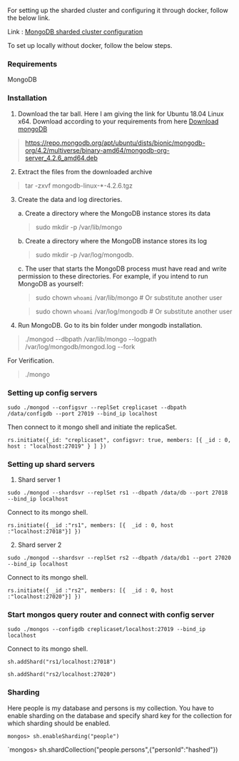For setting up the sharded cluster and configuring it through docker, follow the below link. 

Link : [MongoDB sharded cluster configuration](https://medium.com/@pranaygoud36/mongodb-sharding-9c5357a95ec1)

To set up locally without docker, follow the below steps.

### Requirements

MongoDB

### Installation

1. Download the tar ball. Here I am giving the link for Ubuntu 18.04 Linux x64. Download according to your requirements from here [Download mongoDB](https://www.mongodb.com/download-center/community?tck=docs_server)

> https://repo.mongodb.org/apt/ubuntu/dists/bionic/mongodb-org/4.2/multiverse/binary-amd64/mongodb-org-server_4.2.6_amd64.deb

2. Extract the files from the downloaded archive

> tar -zxvf mongodb-linux-*-4.2.6.tgz

3. Create the data and log directories.

      a. Create a directory where the MongoDB instance stores its data

    > sudo mkdir -p /var/lib/mongo

      b. Create a directory where the MongoDB instance stores its log

    > sudo mkdir -p /var/log/mongodb.

      c. The user that starts the MongoDB process must have read and write permission to these directories. For example, if you intend to run MongoDB as yourself:
      
    > sudo chown `whoami` /var/lib/mongo     # Or substitute another user
    
    > sudo chown `whoami` /var/log/mongodb   # Or substitute another user
    
4. Run MongoDB. Go to its bin folder under mongodb installation.

  > ./mongod --dbpath /var/lib/mongo --logpath /var/log/mongodb/mongod.log --fork
  
  For Verification.
  
  > ./mongo
  
  
  

### Setting up config servers

`sudo ./mongod --configsvr --replSet creplicaset --dbpath /data/configdb --port 27019 --bind_ip localhost`

Then connect to it mongo shell and initiate the replicaSet.

`rs.initiate({_id: "creplicaset",
    configsvr: true,
    members: [{
        _id : 0,
        host : "localhost:27019" } ]
        })`
        
### Setting up shard servers

1. Shard server 1

`sudo ./mongod --shardsvr --replSet rs1 --dbpath /data/db --port 27018 --bind_ip localhost `

Connect to its mongo shell.

`rs.initiate({
    _id :"rs1",
    members: [{ 
    _id : 0,
    host :"localhost:27018"}]
    })`
    
2. Shard server 2

`sudo ./mongod --shardsvr --replSet rs2 --dbpath /data/db1 --port 27020 --bind_ip localhost`

Connect to its mongo shell.

`rs.initiate({
    _id :"rs2",
    members: [{ 
    _id : 0,
    host :"localhost:27020"}]
    })`
        
### Start mongos query router and connect with config server

`sudo ./mongos --configdb creplicaset/localhost:27019 --bind_ip localhost`

Connect to its mongo shell.

`sh.addShard("rs1/localhost:27018")`

`sh.addShard("rs2/localhost:27020")`

### Sharding

Here people is my database and persons is my collection. You have to enable sharding on the database and specify shard key for the collection for which sharding should be enabled.

`mongos> sh.enableSharding("people")`

`mongos> sh.shardCollection("people.persons",{"personId":"hashed"})







        
  
